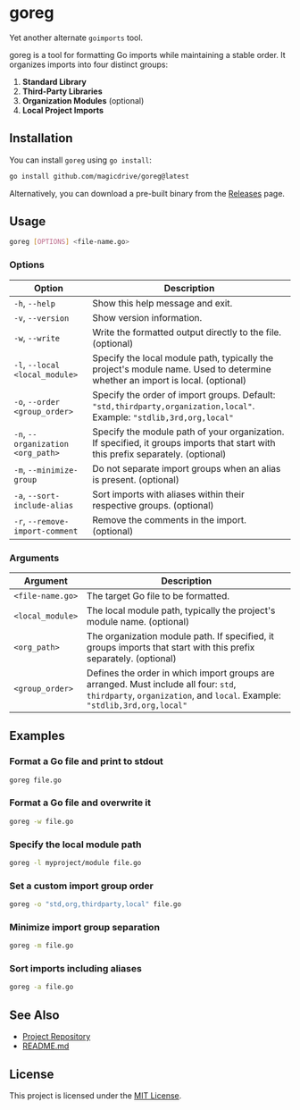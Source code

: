 # goreg

Yet another alternate `goimports` tool.

goreg is a tool for formatting Go imports while maintaining a stable order. It organizes imports into four distinct groups:

1. **Standard Library**
2. **Third-Party Libraries**
3. **Organization Modules** (optional)
4. **Local Project Imports**

## Installation

You can install `goreg` using `go install`:

```sh
go install github.com/magicdrive/goreg@latest
```

Alternatively, you can download a pre-built binary from the [Releases](https://github.com/magicdrive/goreg/releases) page.

## Usage

```sh
goreg [OPTIONS] <file-name.go>
```

### Options

| Option                            | Description |
|-----------------------------------|-------------|
| `-h`, `--help`                    | Show this help message and exit. |
| `-v`, `--version`                 | Show version information. |
| `-w`, `--write`                   | Write the formatted output directly to the file. (optional) |
| `-l`, `--local <local_module>`    | Specify the local module path, typically the project's module name. Used to determine whether an import is local. (optional) |
| `-o`, `--order <group_order>`     | Specify the order of import groups. Default: `"std,thirdparty,organization,local"`. Example: `"stdlib,3rd,org,local"` |
| `-n`, `--organization <org_path>` | Specify the module path of your organization. If specified, it groups imports that start with this prefix separately. (optional) |
| `-m`, `--minimize-group`          | Do not separate import groups when an alias is present. (optional) |
| `-a`, `--sort-include-alias`      | Sort imports with aliases within their respective groups. (optional) |
| `-r`, `--remove-import-comment`   | Remove the comments in the import. (optional) |

### Arguments

| Argument         | Description |
|------------------|-------------|
| `<file-name.go>` | The target Go file to be formatted. |
| `<local_module>` | The local module path, typically the project's module name. (optional) |
| `<org_path>`     | The organization module path. If specified, it groups imports that start with this prefix separately. (optional) |
| `<group_order>`  | Defines the order in which import groups are arranged. Must include all four: `std`, `thirdparty`, `organization`, and `local`. Example: `"stdlib,3rd,org,local"` |

## Examples

### Format a Go file and print to stdout
```sh
goreg file.go
```

### Format a Go file and overwrite it
```sh
goreg -w file.go
```

### Specify the local module path
```sh
goreg -l myproject/module file.go
```

### Set a custom import group order
```sh
goreg -o "std,org,thirdparty,local" file.go
```

### Minimize import group separation
```sh
goreg -m file.go
```

### Sort imports including aliases
```sh
goreg -a file.go
```

## See Also
- [Project Repository](https://github.com/magicdrive/goreg)
- [README.md](https://github.com/magicdrive/goreg/README.md)

## License
This project is licensed under the [MIT License](https://github.com/magicdrive/goreg/LICENSE).
